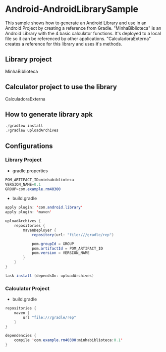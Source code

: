 # Android-AndroidLibrarySample
This sample shows how to generate an Android Library and use in an Android Project by creating a reference from Gradle.
"MinhaBiblioteca" is an Android Library with the 4 basic calculator functions. It's deployed to a local file so it can be referenced by other applications.
"CalculadoraExterna" creates a reference for this library and uses it's methods.
  
## Library project
MinhaBiblioteca
  
## Calculator project to use the library
CalculadoraExterna
  
## How to generate library apk
```java
./gradlew install
./gradlew uploadArchives
```
  
## Configurations
  
### Library Project
- gradle.properties
```java
POM_ARTIFACT_ID=minhabiblioteca
VERSION_NAME=0.1
GROUP=com.example.rm40300
```

- build.gradle
```java
apply plugin: 'com.android.library'
apply plugin: 'maven'

uploadArchives {
    repositories {
        mavenDeployer {
            repository(url: "file:///gradle/rep")

            pom.groupId = GROUP
            pom.artifactId = POM_ARTIFACT_ID
            pom.version = VERSION_NAME
        }
    }
}

task install (dependsOn: uploadArchives)
```

### Calculator Project
- build.gradle
```java
repositories {
    maven {
        url "file:///gradle/rep"
    }
}

dependencies {
    compile 'com.example.rm40300:minhabiblioteca:0.1'
}
```
